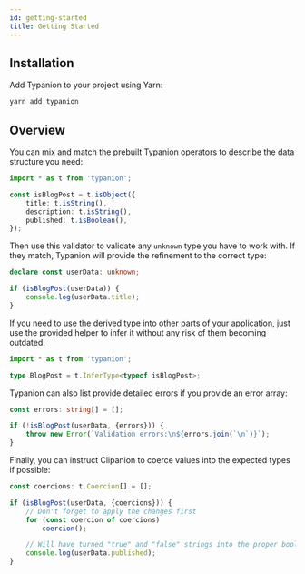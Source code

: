 ```yaml
---
id: getting-started
title: Getting Started
---
```


## Installation

Add Typanion to your project using Yarn:

```bash
yarn add typanion
```

## Overview

You can mix and match the prebuilt Typanion operators to describe the data structure you need:

```ts
import * as t from 'typanion';

const isBlogPost = t.isObject({
    title: t.isString(),
    description: t.isString(),
    published: t.isBoolean(),
});
```

Then use this validator to validate any `unknown` type you have to work with. If they match, Typanion will provide the refinement to the correct type:

```ts
declare const userData: unknown;

if (isBlogPost(userData)) {
    console.log(userData.title);
}
```

If you need to use the derived type into other parts of your application, just use the provided helper to infer it without any risk of them becoming outdated:

```ts
import * as t from 'typanion';

type BlogPost = t.InferType<typeof isBlogPost>;
```

Typanion can also list provide detailed errors if you provide an error array:

```ts
const errors: string[] = [];

if (!isBlogPost(userData, {errors})) {
    throw new Error(`Validation errors:\n${errors.join(`\n`)}`);
}
```

Finally, you can instruct Clipanion to coerce values into the expected types if possible:

```ts
const coercions: t.Coercion[] = [];

if (isBlogPost(userData, {coercions})) {
    // Don't forget to apply the changes first
    for (const coercion of coercions)
        coercion();

    // Will have turned "true" and "false" strings into the proper boolean values
    console.log(userData.published);
}
```
